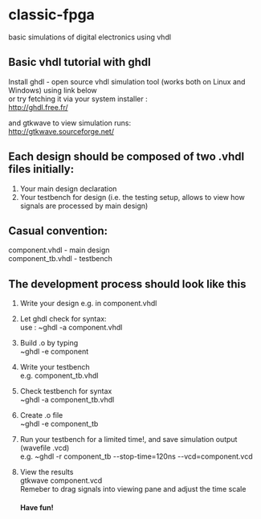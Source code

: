 # classic-fpga
basic simulations of digital electronics using vhdl

## Basic vhdl tutorial with ghdl
Install ghdl - open source vhdl simulation tool (works both on Linux and Windows) using link below <br />
or try fetching it via your system installer : <br />
http://ghdl.free.fr/

and gtkwave to view simulation runs: <br />
http://gtkwave.sourceforge.net/

## Each design should be composed of two .vhdl files initially:
1. Your main design declaration
2. Your testbench for design (i.e. the testing setup, allows to view how signals are processed by main design)

## Casual convention:
component.vhdl - main design <br />
component_tb.vhdl - testbench <br />

## The development process should look like this
1. Write your design e.g. in component.vhdl
2. Let ghdl check for syntax: <br />
    use : ~ghdl -a component.vhdl
3. Build .o by typing <br />
    ~ghdl -e component     
4. Write your testbench <br />
    e.g. component_tb.vhdl
5. Check testbench for syntax <br />
    ~ghdl -a component_tb.vhdl
6. Create .o file <br />
    ~ghdl -e component_tb
7. Run your testbench for a limited time!, and save simulation output (wavefile .vcd) <br />
    e.g. ~ghdl -r component_tb --stop-time=120ns --vcd=component.vcd
8. View the results <br />
    gtkwave component.vcd <br />
Remeber to drag signals into viewing pane and adjust the time scale
    
    #### Have fun!
  
